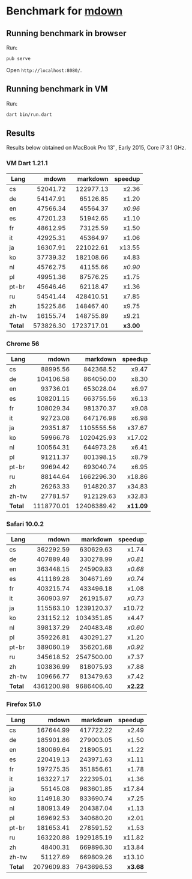 Benchmark for [mdown][]
=======================

Running benchmark in browser
----------------------------

Run:

```bash
pub serve
```

Open `http://localhost:8080/`.

Running benchmark in VM
-----------------------

Run:

```bash
dart bin/run.dart
```

Results
-------

Results below obtained on MacBook Pro 13″, Early 2015, Core i7 3.1 GHz.

### VM Dart 1.21.1

 Lang      |     mdown |   markdown | speedup
-----------|----------:|-----------:|--------:
 cs        |  52041.72 | 122977.13  |  x2.36
 de        |  54147.91 | 65126.85   |  x1.20
 en        |  47566.34 | 45564.37   | *x0.96*
 es        |  47201.23 | 51942.65   |  x1.10
 fr        |  48612.95 | 73125.59   |  x1.50
 it        |  42925.31 | 45364.97   |  x1.06
 ja        |  16307.91 | 221022.61  | x13.55
 ko        |  37739.32 | 182108.66  |  x4.83
 nl        |  45762.75 | 41155.66   | *x0.90*
 pl        |  49951.36 | 87576.25   |  x1.75
 pt-br     |  45646.46 | 62118.47   |  x1.36
 ru        |  54541.44 | 428410.51  |  x7.85
 zh        |  15225.86 | 148467.40  |  x9.75
 zh-tw     |  16155.74 | 148755.89  |  x9.21
 **Total** | 573826.30 | 1723717.01 |**x3.00**

### Chrome 56

 Lang      |      mdown |    markdown |  speedup
-----------|-----------:|------------:|---------:
 cs        |   88995.56 |   842368.52 |   x9.47
 de        |  104106.58 |   864050.00 |   x8.30
 en        |   93736.01 |   653028.04 |   x6.97
 es        |  108201.15 |   663755.56 |   x6.13
 fr        |  108029.34 |   981370.37 |   x9.08
 it        |   92723.08 |   647176.98 |   x6.98
 ja        |   29351.87 |  1105555.56 |  x37.67
 ko        |   59966.78 |  1020425.93 |  x17.02
 nl        |  100564.31 |   644973.28 |   x6.41
 pl        |   91211.37 |   801398.15 |   x8.79
 pt-br     |   99694.42 |   693040.74 |   x6.95
 ru        |   88144.64 |  1662296.30 |  x18.86
 zh        |   26263.33 |   914820.37 |  x34.83
 zh-tw     |   27781.57 |   912129.63 |  x32.83
 **Total** | 1118770.01 | 12406389.42 |**x11.09**

### Safari 10.0.2

 Lang      |      mdown |   markdown | speedup
-----------|-----------:|-----------:|--------:
 cs        |  362292.59 |  630629.63 |  x1.74
 de        |  407889.48 |  330278.99 | *x0.81*
 en        |  363448.15 |  245909.83 | *x0.68*
 es        |  411189.28 |  304671.69 | *x0.74*
 fr        |  403215.74 |  433496.18 |  x1.08
 it        |  360903.97 |  261915.87 | *x0.73*
 ja        |  115563.10 | 1239120.37 | x10.72
 ko        |  231152.12 | 1034351.85 |  x4.47
 nl        |  398137.29 |  240483.48 | *x0.60*
 pl        |  359226.81 |  430291.27 |  x1.20
 pt-br     |  389060.19 |  356201.68 | *x0.92*
 ru        |  345618.52 | 2547500.00 |  x7.37
 zh        |  103836.99 |  818075.93 |  x7.88
 zh-tw     |  109666.77 |  813479.63 |  x7.42
 **Total** | 4361200.98 | 9686406.40 |**x2.22**

### Firefox 51.0

 Lang      |      mdown |   markdown | speedup
-----------|-----------:|-----------:|--------:
 cs        |  167644.99 |  417722.22 |  x2.49
 de        |  185901.86 |  279003.05 |  x1.50
 en        |  180069.64 |  218905.91 |  x1.22
 es        |  220419.13 |  243971.63 |  x1.11
 fr        |  197275.35 |  351856.61 |  x1.78
 it        |  163227.17 |  222395.01 |  x1.36
 ja        |   55145.08 |  983601.85 | x17.84
 ko        |  114918.30 |  833690.74 |  x7.25
 nl        |  180913.49 |  204387.04 |  x1.13
 pl        |  169692.53 |  340680.20 |  x2.01
 pt-br     |  181653.41 |  278591.52 |  x1.53
 ru        |  163220.88 | 1929185.19 | x11.82
 zh        |   48400.31 |  669896.30 | x13.84
 zh-tw     |   51127.69 |  669809.26 | x13.10
 **Total** | 2079609.83 | 7643696.53 |**x3.68**

[mdown]: https://github.com/dikmax/mdown
